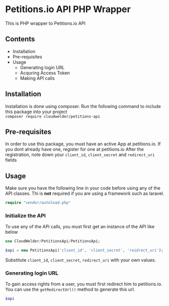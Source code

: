 # Petitions.io API PHP Wrapper
This is PHP wrapper to Petitions.io API

## Contents
- Installation
- Pre-requisites
- Usage
  - Generating login URL
  - Acquring Access Token
  - Making API calls
  
## Installation
Installation is done using composer. Run the following command to include this package into your project  
`composer require cloudwelder/petitions-api`

## Pre-requisites
In order to use this package, you must have an active App at petitions.io. If you dont already have one, register for one at petitions.io
After the registration, note down your `client_id`, `client_secret` and `redirect_uri` fields

## Usage
Make sure you have the following line in your code before using any of the API classes. Thi is **not** required if you are using a framework such as laravel.
```php
require "vendor/autoload.php"
```
### Initialize the API
To use any of the APi calls, you must first get an instance of the API like below
```php
use CloudWelder/PetitionsApi/PetitionsApi;

$api = new PetitionsApi('client_id', 'client_secret', 'reidrect_uri');
```
Substitute `client_id`, `client_secret`, `redirect_uri` with your own values.

### Generating login URL
To gain access rights from a user, you must first redirect him to petitions.io. You can use the `getRedirectUrl()` method to generate this url.
```php
$api

